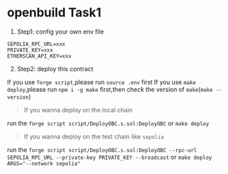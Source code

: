# openbuild Task1

1. Step1: config your own env file
```shell
SEPOLIA_RPC_URL=xxx
PRIVATE_KEY=xxx
ETHERSCAN_API_KEY=xxx
```

2. Step2: deploy this contract

If you use `forge script`,please run `source .env` first
If you use `make deploy`,please run `npm i -g make` first,then check the version of `make`(`make --version`)

>If you wanna deploy on the local chain

run the `forge script script/DeployOBC.s.sol:DeployOBC` or `make deploy`

>If you wanna deploy on the test chain like `sepolia`

run the `forge script script/DeployOBC.s.sol:DeployOBC --rpc-url SEPOLIA_RPC_URL --private-key PRIVATE_KEY --broadcast` or `make deploy ARGS="--network sepolia"`

